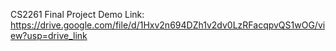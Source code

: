 CS2261 Final Project
Demo Link: https://drive.google.com/file/d/1Hxv2n694DZh1v2dv0LzRFacqpvQS1wOG/view?usp=drive_link
